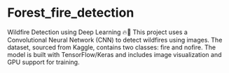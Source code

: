 # Forest_fire_detection
Wildfire Detection using Deep Learning 🔥🌲 This project uses a Convolutional Neural Network (CNN) to detect wildfires using images. The dataset, sourced from Kaggle, contains two classes: fire and nofire. The model is built with TensorFlow/Keras and includes image visualization and GPU support for training.

